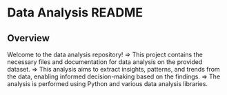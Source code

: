 
# Data Analysis README
## Overview
Welcome to the data analysis repository!
=> This project contains the necessary files and documentation for data analysis on the provided dataset.
=> This analysis aims to extract insights, patterns, and trends from the data, enabling informed decision-making based on the findings. 
=> The analysis is performed using Python and various data analysis libraries.
